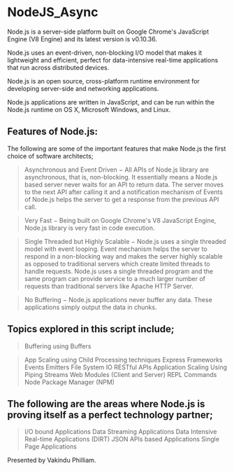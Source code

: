 # NodeJS_Async
Node.js is a server-side platform built on Google Chrome's JavaScript Engine (V8 Engine) and its latest version is v0.10.36.  

Node.js uses an event-driven, non-blocking I/O model that makes it lightweight and efficient, perfect for data-intensive real-time applications that run across distributed devices.  

Node.js is an open source, cross-platform runtime environment for developing server-side and networking applications.   

Node.js applications are written in JavaScript, and can be run within the Node.js runtime on OS X, Microsoft Windows, and Linux.  

## Features of Node.js:  

The following are some of the important features that make Node.js the first choice of software architects;  

> Asynchronous and Event Driven − All APIs of Node.js library are asynchronous, that is, non-blocking. It essentially means a Node.js based server never waits for an API to return data. The server moves to the next API after calling it and a notification mechanism of Events of Node.js helps the server to get a response from the previous API call.  

> Very Fast − Being built on Google Chrome's V8 JavaScript Engine, Node.js library is very fast in code execution.  

> Single Threaded but Highly Scalable − Node.js uses a single threaded model with event looping. Event mechanism helps the server to respond in a non-blocking way and makes the server highly scalable as opposed to traditional servers which create limited threads to handle requests. Node.js uses a single threaded program and the same program can provide service to a much larger number of requests than traditional servers like Apache HTTP Server.  

> No Buffering − Node.js applications never buffer any data. These applications simply output the data in chunks.   

## Topics explored in this script include;  

> Buffering using Buffers 

> App Scaling using Child Processing techniques 
> Express Frameworks 
> Events Emitters 
> File System IO 
> RESTful APIs 
> Application Scaling Using 
> Piping Streams 
> Web Modules (Client and Server) 
> REPL Commands 
> Node Package Manager (NPM)  

## The following are the areas where Node.js is proving itself as a perfect technology partner;  
> I/O bound Applications 
> Data Streaming Applications 
> Data Intensive Real-time Applications (DIRT) 
> JSON APIs based Applications 
> Single Page Applications   

Presented by Vakindu Philliam.
